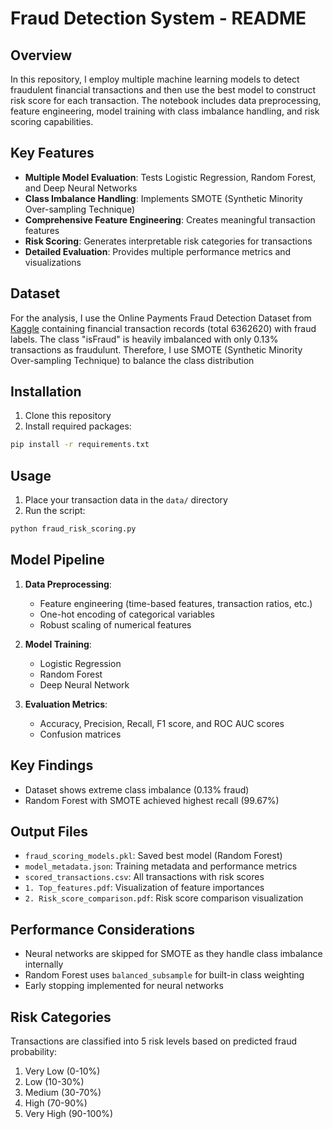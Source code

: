 # Fraud Detection System - README

## Overview
In this repository, I employ multiple machine learning models to detect fraudulent financial transactions and then use the best model to construct risk score for each transaction. The notebook includes data preprocessing, feature engineering, model training with class imbalance handling, and risk scoring capabilities.

## Key Features
- **Multiple Model Evaluation**: Tests Logistic Regression, Random Forest, and Deep Neural Networks
- **Class Imbalance Handling**: Implements SMOTE (Synthetic Minority Over-sampling Technique)
- **Comprehensive Feature Engineering**: Creates meaningful transaction features
- **Risk Scoring**: Generates interpretable risk categories for transactions
- **Detailed Evaluation**: Provides multiple performance metrics and visualizations

## Dataset
For the analysis, I use the Online Payments Fraud Detection Dataset from [Kaggle](https://www.kaggle.com/datasets/rupakroy/online-payments-fraud-detection-dataset/data) containing financial transaction records (total 6362620) with fraud labels. The class "isFraud" is heavily imbalanced with only 0.13% transactions as fraudulunt. Therefore, I use SMOTE (Synthetic Minority Over-sampling Technique) to balance the class distribution

## Installation
1. Clone this repository
2. Install required packages:
```bash
pip install -r requirements.txt
```

## Usage
1. Place your transaction data in the `data/` directory
2. Run the script:
```python
python fraud_risk_scoring.py
```

## Model Pipeline
1. **Data Preprocessing**:
   - Feature engineering (time-based features, transaction ratios, etc.)
   - One-hot encoding of categorical variables
   - Robust scaling of numerical features

2. **Model Training**:
   - Logistic Regression
   - Random Forest
   - Deep Neural Network

3. **Evaluation Metrics**:
   - Accuracy, Precision, Recall, F1 score, and ROC AUC scores
   - Confusion matrices

## Key Findings
- Dataset shows extreme class imbalance (0.13% fraud)
- Random Forest with SMOTE achieved highest recall (99.67%)

## Output Files
- `fraud_scoring_models.pkl`: Saved best model (Random Forest)
- `model_metadata.json`: Training metadata and performance metrics
- `scored_transactions.csv`: All transactions with risk scores
- `1. Top_features.pdf`: Visualization of feature importances
- `2. Risk_score_comparison.pdf`: Risk score comparison visualization


## Performance Considerations
- Neural networks are skipped for SMOTE as they handle class imbalance internally
- Random Forest uses `balanced_subsample` for built-in class weighting
- Early stopping implemented for neural networks

## Risk Categories
Transactions are classified into 5 risk levels based on predicted fraud probability:
1. Very Low (0-10%)
2. Low (10-30%)
3. Medium (30-70%)
4. High (70-90%)
5. Very High (90-100%)
